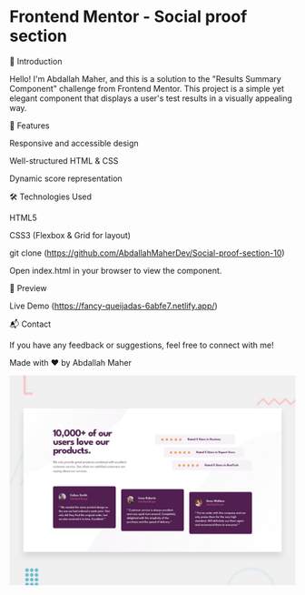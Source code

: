 # Frontend Mentor - Social proof section

🌟 Introduction

Hello! I'm Abdallah Maher, and this is a solution to the "Results Summary Component" challenge from Frontend Mentor. This project is a simple yet elegant component that displays a user's test results in a visually appealing way.

🚀 Features

Responsive and accessible design

Well-structured HTML & CSS

Dynamic score representation

🛠 Technologies Used

HTML5

CSS3 (Flexbox & Grid for layout)

git clone (https://github.com/AbdallahMaherDev/Social-proof-section-10)

Open index.html in your browser to view the component.

🎨 Preview

Live Demo (https://fancy-queijadas-6abfe7.netlify.app/)

📬 Contact

If you have any feedback or suggestions, feel free to connect with me!

Made with ❤️ by Abdallah Maher

![Design preview for the Social proof section coding challenge](./design/desktop-preview.jpg)

